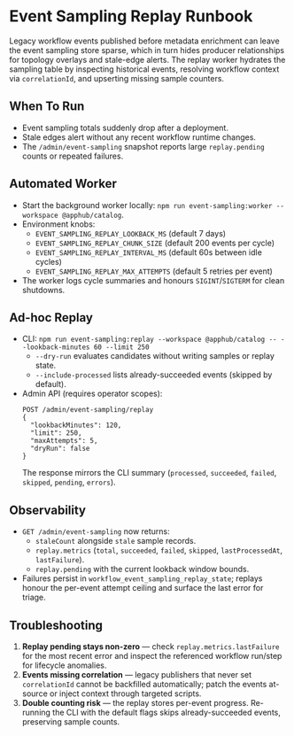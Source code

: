 # Event Sampling Replay Runbook

Legacy workflow events published before metadata enrichment can leave the event sampling store sparse, which in turn hides producer relationships for topology overlays and stale-edge alerts. The replay worker hydrates the sampling table by inspecting historical events, resolving workflow context via `correlationId`, and upserting missing sample counters.

## When To Run
- Event sampling totals suddenly drop after a deployment.
- Stale edges alert without any recent workflow runtime changes.
- The `/admin/event-sampling` snapshot reports large `replay.pending` counts or repeated failures.

## Automated Worker
- Start the background worker locally: `npm run event-sampling:worker --workspace @apphub/catalog`.
- Environment knobs:
  - `EVENT_SAMPLING_REPLAY_LOOKBACK_MS` (default 7 days)
  - `EVENT_SAMPLING_REPLAY_CHUNK_SIZE` (default 200 events per cycle)
  - `EVENT_SAMPLING_REPLAY_INTERVAL_MS` (default 60s between idle cycles)
  - `EVENT_SAMPLING_REPLAY_MAX_ATTEMPTS` (default 5 retries per event)
- The worker logs cycle summaries and honours `SIGINT`/`SIGTERM` for clean shutdowns.

## Ad-hoc Replay
- CLI: `npm run event-sampling:replay --workspace @apphub/catalog -- --lookback-minutes 60 --limit 250`
  - `--dry-run` evaluates candidates without writing samples or replay state.
  - `--include-processed` lists already-succeeded events (skipped by default).
- Admin API (requires operator scopes):
  ```http
  POST /admin/event-sampling/replay
  {
    "lookbackMinutes": 120,
    "limit": 250,
    "maxAttempts": 5,
    "dryRun": false
  }
  ```
  The response mirrors the CLI summary (`processed`, `succeeded`, `failed`, `skipped`, `pending`, `errors`).

## Observability
- `GET /admin/event-sampling` now returns:
  - `staleCount` alongside `stale` sample records.
  - `replay.metrics` (`total`, `succeeded`, `failed`, `skipped`, `lastProcessedAt`, `lastFailure`).
  - `replay.pending` with the current lookback window bounds.
- Failures persist in `workflow_event_sampling_replay_state`; replays honour the per-event attempt ceiling and surface the last error for triage.

## Troubleshooting
1. **Replay pending stays non-zero** — check `replay.metrics.lastFailure` for the most recent error and inspect the referenced workflow run/step for lifecycle anomalies.
2. **Events missing correlation** — legacy publishers that never set `correlationId` cannot be backfilled automatically; patch the events at-source or inject context through targeted scripts.
3. **Double counting risk** — the replay stores per-event progress. Re-running the CLI with the default flags skips already-succeeded events, preserving sample counts.
